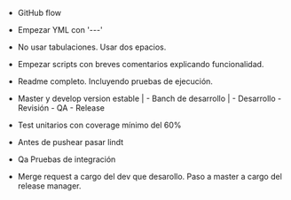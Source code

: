- GitHub flow
- Empezar YML con '---'
- No usar tabulaciones. Usar dos epacios.
- Empezar scripts con breves comentarios explicando funcionalidad. 
- Readme completo. Incluyendo pruebas de ejecución.
- Master y develop version estable
            |
            - Banch de desarrollo
               |
               - Desarrollo
               - Revisión
               - QA
               - Release
               
- Test unitarios con coverage mínimo del 60%
- Antes de pushear pasar lindt
- Qa Pruebas de integración
- Merge request a cargo del dev que desarollo. Paso a master a cargo del release manager. 


            
